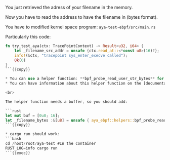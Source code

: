 You just retrieved the adress of your filename in the memory.

Now you have to read the address to have the filename in (bytes format).

You have to modified kernel space program: `aya-test-ebpf/src/main.rs`

Particularly this code:
```rust
fn try_test_aya(ctx: TracePointContext) -> Result<u32, i64> {
    let _filename_src_addr = unsafe {ctx.read_at::<*const u8>(16)?};
    info!(&ctx, "tracepoint sys_enter_execve called");
    Ok(0)
}
```{{copy}}

* You can use a helper function: **bpf_probe_read_user_str_bytes** for that.
* You can have information about this helper function on the [documentation](https://docs.rs/aya-ebpf/latest/aya_ebpf/helpers/fn.bpf_probe_read_user_str_bytes.html).

<br>

The helper function needs a buffer, so you should add:

```rust
let mut buf = [0u8; 16];
let _filename_bytes :&[u8] = unsafe { aya_ebpf::helpers::bpf_probe_read_user_str_bytes(_filename_src_addr, &mut buf)? };
```{{copy}}

* cargo run should work:
```bash
cd /host/root/aya-test #In the container
RUST_LOG=info cargo run
```{{exec}}
